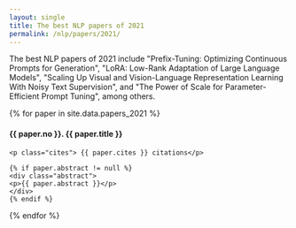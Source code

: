 ```yaml
---
layout: single
title: The best NLP papers of 2021
permalink: /nlp/papers/2021/
---
```


<div>
<p class="featured_snippet">The best NLP papers of 2021 include "Prefix-Tuning: Optimizing Continuous Prompts for Generation", "LoRA: Low-Rank Adaptation of Large Language Models", "Scaling Up Visual and Vision-Language Representation Learning With Noisy Text Supervision", and "The Power of Scale for Parameter-Efficient Prompt Tuning", among others.</p>
{% for paper in site.data.papers_2021 %}
    <h4>{{ paper.no }}. <a href="{{ paper.url }}" style="text-decoration:none">{{ paper.title }}</a></h4>

    <p class="cites"> {{ paper.cites }} citations</p>

    {% if paper.abstract != null %}
    <div class="abstract">
    <p>{{ paper.abstract }}</p>
    </div>
    {% endif %}
{% endfor %}
</div>

